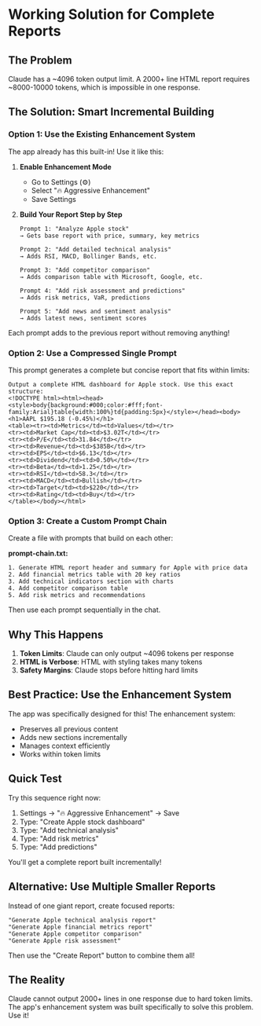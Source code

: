# Working Solution for Complete Reports

## The Problem
Claude has a ~4096 token output limit. A 2000+ line HTML report requires ~8000-10000 tokens, which is impossible in one response.

## The Solution: Smart Incremental Building

### Option 1: Use the Existing Enhancement System

The app already has this built-in! Use it like this:

1. **Enable Enhancement Mode**
   - Go to Settings (⚙️)
   - Select "🔥 Aggressive Enhancement"
   - Save Settings

2. **Build Your Report Step by Step**
   ```
   Prompt 1: "Analyze Apple stock"
   → Gets base report with price, summary, key metrics
   
   Prompt 2: "Add detailed technical analysis"
   → Adds RSI, MACD, Bollinger Bands, etc.
   
   Prompt 3: "Add competitor comparison"
   → Adds comparison table with Microsoft, Google, etc.
   
   Prompt 4: "Add risk assessment and predictions"
   → Adds risk metrics, VaR, predictions
   
   Prompt 5: "Add news and sentiment analysis"
   → Adds latest news, sentiment scores
   ```

Each prompt adds to the previous report without removing anything!

### Option 2: Use a Compressed Single Prompt

This prompt generates a complete but concise report that fits within limits:

```
Output a complete HTML dashboard for Apple stock. Use this exact structure:
<!DOCTYPE html><html><head><style>body{background:#000;color:#fff;font-family:Arial}table{width:100%}td{padding:5px}</style></head><body>
<h1>AAPL $195.18 (-0.45%)</h1>
<table><tr><td>Metrics</td><td>Values</td></tr>
<tr><td>Market Cap</td><td>$3.02T</td></tr>
<tr><td>P/E</td><td>31.84</td></tr>
<tr><td>Revenue</td><td>$385B</td></tr>
<tr><td>EPS</td><td>$6.13</td></tr>
<tr><td>Dividend</td><td>0.50%</td></tr>
<tr><td>Beta</td><td>1.25</td></tr>
<tr><td>RSI</td><td>58.3</td></tr>
<tr><td>MACD</td><td>Bullish</td></tr>
<tr><td>Target</td><td>$220</td></tr>
<tr><td>Rating</td><td>Buy</td></tr>
</table></body></html>
```

### Option 3: Create a Custom Prompt Chain

Create a file with prompts that build on each other:

**prompt-chain.txt:**
```
1. Generate HTML report header and summary for Apple with price data
2. Add financial metrics table with 20 key ratios
3. Add technical indicators section with charts
4. Add competitor comparison table
5. Add risk metrics and recommendations
```

Then use each prompt sequentially in the chat.

## Why This Happens

1. **Token Limits**: Claude can only output ~4096 tokens per response
2. **HTML is Verbose**: HTML with styling takes many tokens
3. **Safety Margins**: Claude stops before hitting hard limits

## Best Practice: Use the Enhancement System

The app was specifically designed for this! The enhancement system:
- Preserves all previous content
- Adds new sections incrementally
- Manages context efficiently
- Works within token limits

## Quick Test

Try this sequence right now:

1. Settings → "🔥 Aggressive Enhancement" → Save
2. Type: "Create Apple stock dashboard"
3. Type: "Add technical analysis"
4. Type: "Add risk metrics"
5. Type: "Add predictions"

You'll get a complete report built incrementally!

## Alternative: Use Multiple Smaller Reports

Instead of one giant report, create focused reports:

```
"Generate Apple technical analysis report"
"Generate Apple financial metrics report"
"Generate Apple competitor comparison"
"Generate Apple risk assessment"
```

Then use the "Create Report" button to combine them all!

## The Reality

Claude cannot output 2000+ lines in one response due to hard token limits. The app's enhancement system was built specifically to solve this problem. Use it!